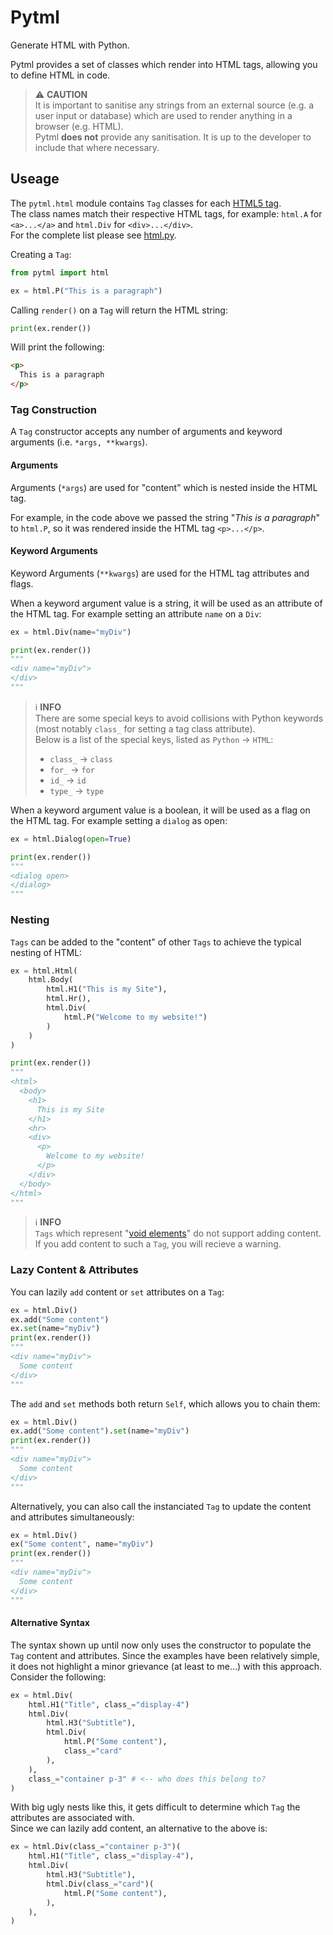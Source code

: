 # Pytml

Generate HTML with Python.  

Pytml provides a set of classes which render into HTML tags, allowing you to define HTML in code.


> ⚠️ **CAUTION**  
> It is important to sanitise any strings from an external source (e.g. a user input or database) which are used to render anything in a browser (e.g. HTML).  
> Pytml **does not** provide any sanitisation. It is up to the developer to include that where necessary. 

## Useage

The `pytml.html` module contains `Tag` classes for each [HTML5 tag](https://www.w3schools.com/TAGS/default.asp).  
The class names match their respective HTML tags, for example: `html.A` for `<a>...</a>` and `html.Div` for `<div>...</div>`.  
For the complete list please see [html.py](/src/pytml/html.py).  

Creating a `Tag`:
```python
from pytml import html

ex = html.P("This is a paragraph")
```

Calling `render()` on a `Tag` will return the HTML string:
```python
print(ex.render())
```
Will print the following:
```html
<p>
  This is a paragraph
</p>
```

### Tag Construction
A `Tag` constructor accepts any number of arguments and keyword arguments (i.e. `*args, **kwargs`).

#### Arguments

Arguments (`*args`) are used for "content" which is nested inside the HTML tag.  

For example, in the code above we passed the string "*This is a paragraph*" to `html.P`, so it was rendered inside the HTML tag `<p>...</p>`.  

#### Keyword Arguments
Keyword Arguments (`**kwargs`) are used for the HTML tag attributes and flags.

When a keyword argument value is a string, it will be used as an attribute of the HTML tag. For example setting an attribute `name` on a `Div`:  
```python
ex = html.Div(name="myDiv")

print(ex.render())
"""
<div name="myDiv">
</div>
"""
```

> ℹ️ **INFO**  
> There are some special keys to avoid collisions with Python keywords (most notably `class_` for setting a tag class attribute).  
> Below is a list of the special keys, listed as `Python` -> `HTML`:  
> - `class_` -> `class`
> - `for_` -> `for`
> - `id_` -> `id`
> - `type_` -> `type`  


When a keyword argument value is a boolean, it will be used as a flag on the HTML tag. For example setting a `dialog` as open:
```python
ex = html.Dialog(open=True)

print(ex.render())
"""
<dialog open>
</dialog>
"""
```

### Nesting
`Tags` can be added to the "content" of other `Tags` to achieve the typical nesting of HTML:
```python
ex = html.Html(
    html.Body(
        html.H1("This is my Site"),
        html.Hr(),
        html.Div(
            html.P("Welcome to my website!")
        )
    )
)

print(ex.render())
"""
<html>
  <body>
    <h1>
      This is my Site
    </h1>
    <hr>
    <div>
      <p>
        Welcome to my website!
      </p>
    </div>
  </body>
</html>
"""
```

> ℹ️ **INFO**  
> `Tags` which represent "[void elements](https://www.w3.org/TR/2011/WD-html-markup-20110113/syntax.html#void-element)" do not support adding content.  
> If you add content to such a `Tag`, you will recieve a warning.


### Lazy Content & Attributes
You can lazily `add` content or `set` attributes on a `Tag`:
```python
ex = html.Div()
ex.add("Some content")
ex.set(name="myDiv")
print(ex.render())
"""
<div name="myDiv">
  Some content
</div>
"""
```

The `add` and `set` methods both return `Self`, which allows you to chain them:
```python
ex = html.Div()
ex.add("Some content").set(name="myDiv")
print(ex.render())
"""
<div name="myDiv">
  Some content
</div>
"""
```

Alternatively, you can also call the instanciated `Tag` to update the content and attributes simultaneously:
```python
ex = html.Div()
ex("Some content", name="myDiv")
print(ex.render())
"""
<div name="myDiv">
  Some content
</div>
"""
```

#### Alternative Syntax
The syntax shown up until now only uses the constructor to populate the `Tag` content and attributes. Since the examples have been relatively simple, it does not highlight a minor grievance (at least to me...) with this approach.  
Consider the following:  
```python
ex = html.Div(
    html.H1("Title", class_="display-4")
    html.Div(
        html.H3("Subtitle"),
        html.Div(
            html.P("Some content"),
            class_="card"
        ),
    ),
    class_="container p-3" # <-- who does this belong to?
)
```
With big ugly nests like this, it gets difficult to determine which `Tag` the attributes are associated with.  
Since we can lazily add content, an alternative to the above is:
```python
ex = html.Div(class_="container p-3")(
    html.H1("Title", class_="display-4"),
    html.Div(
        html.H3("Subtitle"),
        html.Div(class_="card")(
            html.P("Some content"),
        ),
    ),
)
```